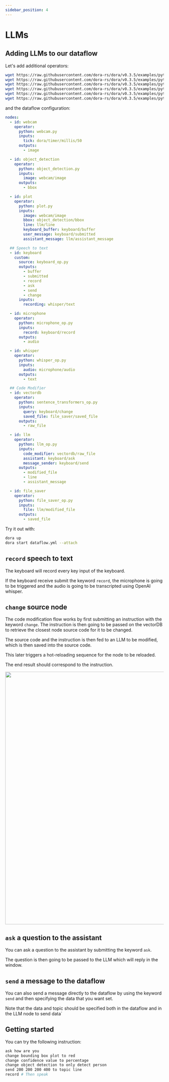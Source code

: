 ```yaml
---
sidebar_position: 4
---
```


# LLMs

## Adding LLMs to our dataflow

Let's add additional operators:

```bash
wget https://raw.githubusercontent.com/dora-rs/dora/v0.3.5/examples/python-operator-dataflow/keyboard_op.py
wget https://raw.githubusercontent.com/dora-rs/dora/v0.3.5/examples/python-operator-dataflow/microphone_op.py
wget https://raw.githubusercontent.com/dora-rs/dora/v0.3.5/examples/python-operator-dataflow/whisper_op.py
wget https://raw.githubusercontent.com/dora-rs/dora/v0.3.5/examples/python-operator-dataflow/sentence_transformers_op.py
wget https://raw.githubusercontent.com/dora-rs/dora/v0.3.5/examples/python-operator-dataflow/llm_op.py
wget https://raw.githubusercontent.com/dora-rs/dora/v0.3.5/examples/python-operator-dataflow/file_saver_op.py
```

and the dataflow configuration:

```yaml {24-87}
nodes:
  - id: webcam
    operator:
      python: webcam.py
      inputs:
        tick: dora/timer/millis/50
      outputs:
        - image

  - id: object_detection
    operator:
      python: object_detection.py
      inputs:
        image: webcam/image
      outputs:
        - bbox

  - id: plot
    operator:
      python: plot.py
      inputs:
        image: webcam/image
        bbox: object_detection/bbox
        line: llm/line
        keyboard_buffer: keyboard/buffer
        user_message: keyboard/submitted
        assistant_message: llm/assistant_message

  ## Speech to text
  - id: keyboard
    custom:
      source: keyboard_op.py
      outputs:
        - buffer
        - submitted
        - record
        - ask
        - send
        - change
      inputs:
        recording: whisper/text

  - id: microphone
    operator:
      python: microphone_op.py
      inputs:
        record: keyboard/record
      outputs:
        - audio

  - id: whisper
    operator:
      python: whisper_op.py
      inputs:
        audio: microphone/audio
      outputs:
        - text

  ## Code Modifier
  - id: vectordb
    operator:
      python: sentence_transformers_op.py
      inputs:
        query: keyboard/change
        saved_file: file_saver/saved_file
      outputs:
        - raw_file

  - id: llm
    operator:
      python: llm_op.py
      inputs:
        code_modifier: vectordb/raw_file
        assistant: keyboard/ask
        message_sender: keyboard/send
      outputs:
        - modified_file
        - line
        - assistant_message

  - id: file_saver
    operator:
      python: file_saver_op.py
      inputs:
        file: llm/modified_file
      outputs:
        - saved_file
```

Try it out with:

```bash
dora up
dora start dataflow.yml --attach
```

## `record` speech to text

The keyboard will record every key input of the keyboard.

If the keyboard receive submit the keyword `record`, the microphone is going to be triggered and the audio is going to be transcripted using OpenAI whisper.

## `change` source node

The code modification flow works by first submitting an instruction with the keyword `change`. The instruction is then going to be passed on the vectorDB to retrieve the closest node source code for it to be changed.

The source code and the instruction is then fed to an LLM to be modified, which is then saved into the source code.

This later triggers a hot-reloading sequence for the node to be reloaded.

The end result should correspond to the instruction.

<p align="center">
    <img src="/img/RAG.svg" width="800"/>
</p>

## `ask` a question to the assistant

You can ask a question to the assistant by submitting the keyword `ask`.

The question is then going to be passed to the LLM which will reply in the window.

## `send` a message to the dataflow

You can also send a message directly to the dataflow by using the keyword `send` and then specifying the data that you want set.

Note that the data and topic should be specified both in the dataflow and in the LLM node to send data`

## Getting started

You can try the following instruction:

```bash
ask how are you
change bounding box plot to red
change confidence value to percentage
change object detection to only detect person
send 200 200 200 400 to topic line
record # Then speak
```
